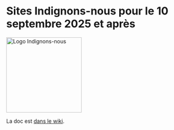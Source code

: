 # Sites Indignons-nous pour le 10 septembre 2025 et après

<img src="https://indignonsnous.fr/global/img/logo-inbt.svg" alt="Logo Indignons-nous" width="200">

La doc est [dans le wiki](https://github.com/10s25/site/wiki).
